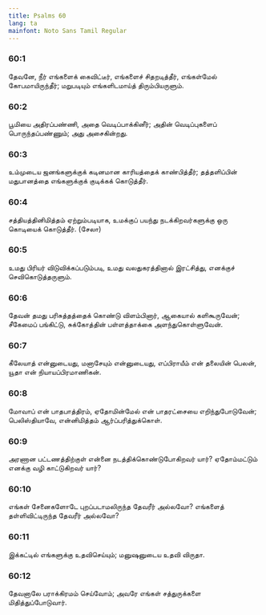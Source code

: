 ```yaml
---
title: Psalms 60
lang: ta
mainfont: Noto Sans Tamil Regular
---
```


###  60:1

தேவனே, நீர் எங்களைக் கைவிட்டீர், எங்களைச் சிதறடித்தீர், எங்கள்மேல் கோபமாயிருந்தீர்; மறுபடியும் எங்களிடமாய்த் திரும்பியருளும்.

###  60:2

பூமியை அதிரப்பண்ணி, அதை வெடிப்பாக்கினீர்; அதின் வெடிப்புகளைப் பொருந்தப்பண்ணும்; அது அசைகின்றது.

###  60:3

உம்முடைய ஜனங்களுக்குக் கடினமான காரியத்தைக் காண்பித்தீர்; தத்தளிப்பின் மதுபானத்தை எங்களுக்குக் குடிக்கக் கொடுத்தீர்.

###  60:4

சத்தியத்தினிமித்தம் ஏற்றும்படியாக, உமக்குப் பயந்து நடக்கிறவர்களுக்கு ஒரு கொடியைக் கொடுத்தீர். (சேலா)

###  60:5

உமது பிரியர் விடுவிக்கப்படும்படி, உமது வலதுகரத்தினால் இரட்சித்து, எனக்குச் செவிகொடுத்தருளும்.

###  60:6

தேவன் தமது பரிசுத்தத்தைக் கொண்டு விளம்பினார், ஆகையால் களிகூருவேன்; சீகேமைப் பங்கிட்டு, சுக்கோத்தின் பள்ளத்தாக்கை அளந்துகொள்ளுவேன்.

###  60:7

கீலேயாத் என்னுடையது, மனாசேயும் என்னுடையது, எப்பிராயீம் என் தலையின் பெலன், யூதா என் நியாயப்பிரமாணிகன்.

###  60:8

மோவாப் என் பாதபாத்திரம், ஏதோமின்மேல் என் பாதரட்சையை எறிந்துபோடுவேன்; பெலிஸ்தியாவே, என்னிமித்தம் ஆர்ப்பரித்துக்கொள்.

###  60:9

அரணான பட்டணத்திற்குள் என்னை நடத்திக்கொண்டுபோகிறவர் யார்? ஏதோம்மட்டும் எனக்கு வழி காட்டுகிறவர் யார்?

###  60:10

எங்கள் சேனைகளோடே புறப்படாமலிருந்த தேவரீர் அல்லவோ? எங்களைத் தள்ளிவிட்டிருந்த தேவரீர் அல்லவோ?

###  60:11

இக்கட்டில் எங்களுக்கு உதவிசெய்யும்; மனுஷனுடைய உதவி விருதா.

###  60:12

தேவனாலே பராக்கிரமம் செய்வோம்; அவரே எங்கள் சத்துருக்களை மிதித்துப்போடுவார்.

